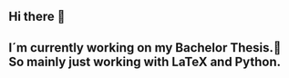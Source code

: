 ## Hi there 👋
## I´m currently working on my Bachelor Thesis.🫠 So mainly just working with LaTeX and Python.
